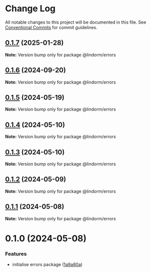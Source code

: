 # Change Log

All notable changes to this project will be documented in this file.
See [Conventional Commits](https://conventionalcommits.org) for commit guidelines.

## [0.1.7](https://github.com/lindorm-io/monorepo/compare/@lindorm/errors@0.1.6...@lindorm/errors@0.1.7) (2025-01-28)

**Note:** Version bump only for package @lindorm/errors

## [0.1.6](https://github.com/lindorm-io/monorepo/compare/@lindorm/errors@0.1.5...@lindorm/errors@0.1.6) (2024-09-20)

**Note:** Version bump only for package @lindorm/errors

## [0.1.5](https://github.com/lindorm-io/monorepo/compare/@lindorm/errors@0.1.4...@lindorm/errors@0.1.5) (2024-05-19)

**Note:** Version bump only for package @lindorm/errors

## [0.1.4](https://github.com/lindorm-io/monorepo/compare/@lindorm/errors@0.1.3...@lindorm/errors@0.1.4) (2024-05-10)

**Note:** Version bump only for package @lindorm/errors

## [0.1.3](https://github.com/lindorm-io/monorepo/compare/@lindorm/errors@0.1.2...@lindorm/errors@0.1.3) (2024-05-10)

**Note:** Version bump only for package @lindorm/errors

## [0.1.2](https://github.com/lindorm-io/monorepo/compare/@lindorm/errors@0.1.1...@lindorm/errors@0.1.2) (2024-05-09)

**Note:** Version bump only for package @lindorm/errors

## [0.1.1](https://github.com/lindorm-io/monorepo/compare/@lindorm/errors@0.1.0...@lindorm/errors@0.1.1) (2024-05-08)

**Note:** Version bump only for package @lindorm/errors

# 0.1.0 (2024-05-08)

### Features

- initialise errors package ([1a9a80a](https://github.com/lindorm-io/monorepo/commit/1a9a80a1720304a139991a9d921f6901f7c97329))
